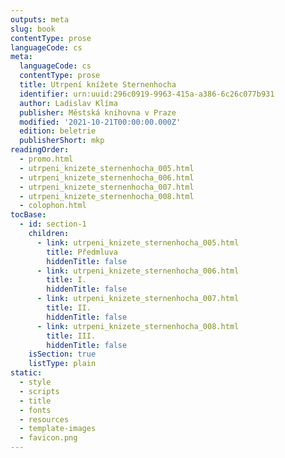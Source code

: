 ```yaml
---
outputs: meta
slug: book
contentType: prose
languageCode: cs
meta:
  languageCode: cs
  contentType: prose
  title: Utrpení knížete Sternenhocha
  identifier: urn:uuid:296c0919-9963-415a-a386-6c26c077b931
  author: Ladislav Klíma
  publisher: Městská knihovna v Praze
  modified: '2021-10-21T00:00:00.000Z'
  edition: beletrie
  publisherShort: mkp
readingOrder:
  - promo.html
  - utrpeni_knizete_sternenhocha_005.html
  - utrpeni_knizete_sternenhocha_006.html
  - utrpeni_knizete_sternenhocha_007.html
  - utrpeni_knizete_sternenhocha_008.html
  - colophon.html
tocBase:
  - id: section-1
    children:
      - link: utrpeni_knizete_sternenhocha_005.html
        title: Předmluva
        hiddenTitle: false
      - link: utrpeni_knizete_sternenhocha_006.html
        title: I.
        hiddenTitle: false
      - link: utrpeni_knizete_sternenhocha_007.html
        title: II.
        hiddenTitle: false
      - link: utrpeni_knizete_sternenhocha_008.html
        title: III.
        hiddenTitle: false
    isSection: true
    listType: plain
static:
  - style
  - scripts
  - title
  - fonts
  - resources
  - template-images
  - favicon.png
---
```

